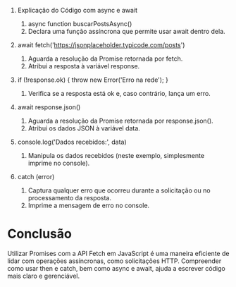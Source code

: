1. Explicação do Código com async e await
    1. async function buscarPostsAsync()
    2. Declara uma função assíncrona que permite usar await dentro dela.

2. await fetch('https://jsonplaceholder.typicode.com/posts')
    1. Aguarda a resolução da Promise retornada por fetch.
    2. Atribui a resposta à variável response.

3. if (!response.ok) { throw new Error('Erro na rede'); }
    1. Verifica se a resposta está ok e, caso contrário, lança um erro.

4. await response.json()
    1. Aguarda a resolução da Promise retornada por response.json().
    2. Atribui os dados JSON à variável data.

5. console.log('Dados recebidos:', data)
    1. Manipula os dados recebidos (neste exemplo, simplesmente imprime no console).

6. catch (error)
    1. Captura qualquer erro que ocorreu durante a solicitação ou no processamento da resposta.
    2. Imprime a mensagem de erro no console.

# Conclusão
Utilizar Promises com a API Fetch em JavaScript é uma maneira eficiente de lidar com operações assíncronas, como solicitações HTTP. Compreender como usar then e catch, bem como async e await, ajuda a escrever código mais claro e gerenciável.